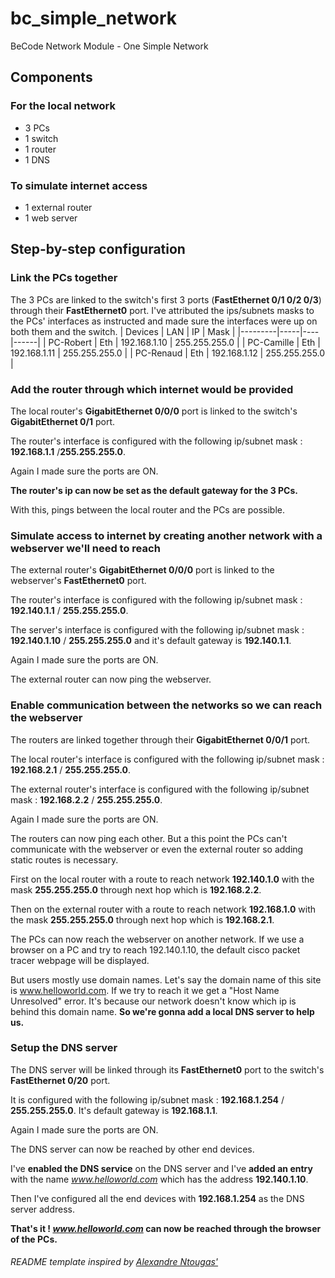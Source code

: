 # bc_simple_network

BeCode Network Module - One Simple Network

## Components

### For the local network

 - 3 PCs
 - 1 switch
 - 1 router
 - 1 DNS

### To simulate internet access

 - 1 external router
 - 1 web server

## Step-by-step configuration

### Link the PCs together

The 3 PCs are linked to the switch's first 3 ports (**FastEthernet 0/1 0/2 0/3**) through their **FastEthernet0** port. I've attributed the ips/subnets masks to the PCs' interfaces as instructed and made sure the interfaces were up on both them and the switch.
| Devices | LAN | IP | Mask |
|---------|-----|----|------|
| PC-Robert | Eth | 192.168.1.10 | 255.255.255.0 | 
| PC-Camille | Eth | 192.168.1.11 | 255.255.255.0 |
| PC-Renaud | Eth | 192.168.1.12 | 255.255.255.0 |

### Add the router through which internet would be provided

The local router's **GigabitEthernet 0/0/0** port is linked to the switch's **GigabitEthernet 0/1** port. 

The router's interface is configured with the following ip/subnet mask : **192.168.1.1** /**255.255.255.0**. 

Again I made sure the ports are ON.

**The router's ip can now be set as the default gateway for the 3 PCs.**

With this, pings between the local router and the PCs are possible.

### Simulate access to internet by creating another network with a webserver we'll need to reach

The external router's **GigabitEthernet 0/0/0** port is linked to the webserver's **FastEthernet0** port. 

The router's interface is configured with the following ip/subnet mask : **192.140.1.1** / **255.255.255.0**. 

The server's interface is configured with the following ip/subnet mask : **192.140.1.10** / **255.255.255.0** and it's default gateway is **192.140.1.1**. 

Again I made sure the ports are ON.

The external router can now ping the webserver.

### Enable communication between the networks so we can reach the webserver

The routers are linked together through their **GigabitEthernet 0/0/1** port. 

The local router's interface is configured with the following ip/subnet mask : **192.168.2.1** / **255.255.255.0**. 

The external router's interface is configured with the following ip/subnet mask : **192.168.2.2** / **255.255.255.0**. 

Again I made sure the ports are ON.

The routers can now ping each other. But a this point the PCs can't communicate with the webserver or even the external router so adding static routes is necessary.

First on the local router with a route to reach network **192.140.1.0** with the mask **255.255.255.0** through next hop which is **192.168.2.2**.

Then on the external router with a route to reach network **192.168.1.0** with the mask **255.255.255.0** through next hop which is **192.168.2.1**.

The PCs can now reach the webserver on another network. If we use a browser on a PC and try to reach 192.140.1.10, the default cisco packet tracer webpage will be displayed. 

But users mostly use domain names. Let's say the domain name of this site is www.helloworld.com. If we try to reach it we get a "Host Name Unresolved" error. It's because our network doesn't know which ip is behind this domain name. **So we're gonna add a local DNS server to help us.**

### Setup the DNS server

The DNS server will be linked through its **FastEthernet0** port to the switch's **FastEthernet 0/20** port. 

It is configured with the following ip/subnet mask : **192.168.1.254** / **255.255.255.0**. It's default gateway is **192.168.1.1**. 

Again I made sure the ports are ON.

The DNS server can now be reached by other end devices.

I've **enabled the DNS service** on the DNS server and I've **added an entry** with the name *www.helloworld.com* which has the address **192.140.1.10**. 

Then I've configured all the end devices with **192.168.1.254** as the DNS server address.

**That's it ! *www.helloworld.com* can now be reached through the browser of the PCs.**

###### README template *inspired* by [Alexandre Ntougas'](https://github.com/alexandrentougas/)
